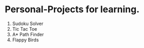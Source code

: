 # Personal-Projects for learning.

1. Sudoku Solver
2. Tic Tac Toe
3. A* Path Finder
3. Flappy Birds

